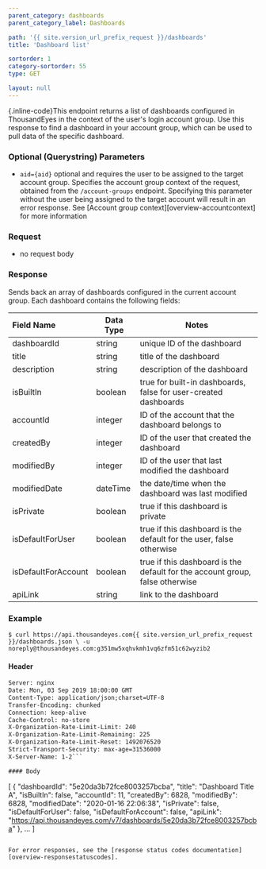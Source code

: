```yaml
---
parent_category: dashboards
parent_category_label: Dashboards

path: '{{ site.version_url_prefix_request }}/dashboards'
title: 'Dashboard list'

sortorder: 1
category-sortorder: 55
type: GET

layout: null
---
```


{.inline-code}This endpoint returns a list of dashboards configured in ThousandEyes in the context of the user's login account group. Use this response to find a dashboard in your account group, which can be used to pull data of the specific dashboard.

### Optional (Querystring) Parameters

* `aid={aid}` optional and requires the user to be assigned to the target account group. Specifies the account group context of the request, obtained from the `/account-groups` endpoint.  Specifying this parameter without the user being assigned to the target account will result in an error response. See [Account group context][overview-accountcontext] for more information

### Request

* no request body

### Response

Sends back an array of dashboards configured in the current account group. Each dashboard contains the following fields:

Field Name | Data Type | Notes
:----------|-----------|----------|
dashboardId | string | unique ID of the dashboard
title | string | title of the dashboard
description | string | description of the dashboard
isBuiltIn | boolean | true for built-in dashboards, false for user-created dashboards
accountId | integer | ID of the account that the dashboard belongs to
createdBy | integer | ID of the user that created the dashboard
modifiedBy | integer | ID of the user that last modified the dashboard
modifiedDate | dateTime | the date/time when the dashboard was last modified
isPrivate | boolean | true if this dashboard is private
isDefaultForUser | boolean | true if this dashboard is the default for the user, false otherwise
isDefaultForAccount | boolean | true if this dashboard is the default for the account group, false otherwise
apiLink | string | link to the dashboard

### Example

`$ curl https://api.thousandeyes.com{{ site.version_url_prefix_request }}/dashboards.json \
  -u noreply@thousandeyes.com:g351mw5xqhvkmh1vq6zfm51c62wyzib2`
  
#### Header

```HTTP/1.1 200 OK
Server: nginx
Date: Mon, 03 Sep 2019 18:00:00 GMT
Content-Type: application/json;charset=UTF-8
Transfer-Encoding: chunked
Connection: keep-alive
Cache-Control: no-store
X-Organization-Rate-Limit-Limit: 240
X-Organization-Rate-Limit-Remaining: 225
X-Organization-Rate-Limit-Reset: 1492076520
Strict-Transport-Security: max-age=31536000
X-Server-Name: 1-2```

#### Body

```
[
    {
        "dashboardId": "5e20da3b72fce8003257bcba",
        "title": "Dashboard Title A",
        "isBuiltIn": false,
        "accountId": 11,
        "createdBy": 6828,
        "modifiedBy": 6828,
        "modifiedDate": "2020-01-16 22:06:38",
        "isPrivate": false,
        "isDefaultForUser": false,
        "isDefaultForAccount": false,
        "apiLink": "https://api.thousandeyes.com/v7/dashboards/5e20da3b72fce8003257bcba"
    },
    ...
]
```

For error responses, see the [response status codes documentation][overview-responsestatuscodes].
